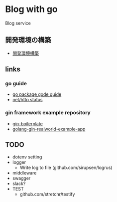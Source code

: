 # Blog with go

Blog service

## 開発環境の構築

- [開発環境構築](./docs/dev.md)

## links

### go guide

- [go package gode guide](https://rakyll.org/style-packages/)
- [net/http status](https://golang.org/src/net/http/status.go)

### gin framework example repository

- [gin-boilerplate](https://github.com/Massad/gin-boilerplate)
- [golang-gin-realworld-example-app](https://github.com/gothinkster/golang-gin-realworld-example-app)

## TODO

- dotenv setting
- logger
  - Write log to file (github.com/sirupsen/logrus)
- middleware
- swagger
- slack?
- TEST
  - github.com/stretchr/testify

